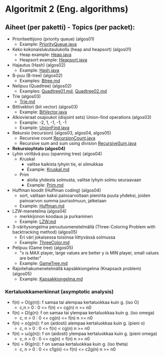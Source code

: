 # Algoritmit 2 (Eng. algorithms)

## Aiheet (per paketti) - Topics (per packet):

- Prioriteettijono (priority queue) (algos01)
    - Example: [PriorityQueue.java](https://github.com/antiikdev/algorithms2/blob/master/src/algos01/PriorityQueue.java)
- Keko kokonaislukutaulukolla (heap and heapsort) (algos01)
    - Heap example: [Heap.java](https://github.com/antiikdev/algorithms2/blob/master/src/algos01/Heap.java)
    - Heapsort example: [Heapsort.java](https://github.com/antiikdev/algorithms2/blob/master/src/algos01/Heapsort.java)
- Hajautus (Hash) (algos02)
    - Example: [Hash.java](https://github.com/antiikdev/algorithms2/blob/master/src/algos02/Hash.java)
- B-puu (B-tree) (algos02)
    - Examples: [Btree.md](https://github.com/antiikdev/algorithms2/blob/master/src/algos02/Btree.md)
- Nelipuu (Quadtree) (algos02)
    - Examples: [Quadtree01.md](https://github.com/antiikdev/algorithms2/blob/master/src/algos02/Quadtree01.md), [Quadtree02.md](https://github.com/antiikdev/algorithms2/blob/master/src/algos02/Quadtree02.md)
- Trie (algos03)
    - [Trie.md](https://github.com/antiikdev/algorithms2/blob/master/src/algos03/Trie.md)
- Bittivektori (bit vector) (algos03)
    - Example: [BitVector.java](https://github.com/antiikdev/algorithms2/blob/master/src/algos03/BitVector.java)
- Alkiovieraat osajoukot (disjoint sets) Union-find operations (algos03)
    - Example: -2, 1, -1, -1, -1
    - Example: [UnionFind.java](https://github.com/antiikdev/algorithms2/blob/master/src/algos03/UnionFind.java) 
- Rekursio (recursion) (algos03, algos04, algos05)
    - Recursive count [RecursionCount.java](https://github.com/antiikdev/algorithms2/blob/master/src/algos04/RecursionCount.java)
    - Recursive sum and sum using division [RecursiveSum.java](https://github.com/antiikdev/algorithms2/blob/master/src/algos05/RecursiveSum.java)
- **Rekursioyhtalo (algos04)**
- Lyhin virittävä puu (spanning tree) (algos04)
    - Kruskal
        - valitse kaikista lyhyin tie, ei silmukkaa
        - Example: [Kruskal.md](https://github.com/antiikdev/algorithms2/blob/master/src/algos04/Kruskal.md)
    - Prim
        - aloita yhdesta solmusta, valitse lyhyin solmu seuraavaan
        - Example: [Prim.md](https://github.com/antiikdev/algorithms2/blob/master/src/algos04/Prim.md)
- Huffman koodit (Huffman coding) (algos04)
    - sort, valitaan kaksi painoarvoltaan pieninta puuta yhdeksi, joiden painoarvon summa juurisolmuun, jatketaan
    - Example: [Huffman.md](https://github.com/antiikdev/algorithms2/blob/master/src/algos04/Huffman.md)
- LZW-menetelma (algos04)
    - merkkijonon koodaus ja purkaminen
    - Example:  [LZW.md](https://github.com/antiikdev/algorithms2/blob/master/src/algos04/LZW.md)
- 3-väritysongelma peruutusmenetelmällä (Three-Coloring Problem with backtracking method) (algos05)
    - Eri väri jokaisessa toisiinsa liittyvässä solmussa
    - Example: [ThreeColor.md](https://github.com/antiikdev/algorithms2/blob/master/src/algos05/ThreeColor.md)
- Pelipuu (Game tree) (algos05)
    - "x is MAX player, large values are better y is MIN player, small values are better"
    - Example: [GameTree.md](https://github.com/antiikdev/algorithms2/blob/master/src/algos05/GameTree.md)
- Rajoitehakumenetelmällä kapsäkkiongelma (Knapsack problem) (algos05)
    - Example: [Kapsakkiongelma.md](https://github.com/antiikdev/algorithms2/blob/master/src/algos05/Kapsakkiongelma.md)


### Kertaluokkamerkinnat (asymptotic analysis)

- f(n) = O(g(n)): f samaa tai alempaa kertaluokkaa kuin g. (iso O)
    - c,n > 0 : 0 <= f(n) <= cg(n)   n >= n0
- f(n) = Ω(g(n): f on samaa tai ylempaa kertaluokkaa kuin g. (iso omega)
    - c, n > 0 : 0 <= cg(n) <= f(n)    n >= n0
- f(n) = o(g(n)): f on (aidosti) alempaa kertaluokkaa kuin g. (pieni o)
    - c, n > 0 : 0 <= f(n) < cg(n) n >= n0
- f(n) = ω(g(n)): f on (aidosti) ylempaa kertaluokkaa kuin g. (pieni omega)
    - c, n > 0 : 0 <= cg(n) < f(n)  n >= n0
- f(n) = ϴ(g(n)): f on samaa kertaluokkaa kuin g. (iso theta)
    - c, n > 0 : 0 <= c1g(n) <= f(n) <= c2g(n)  n >= n0

